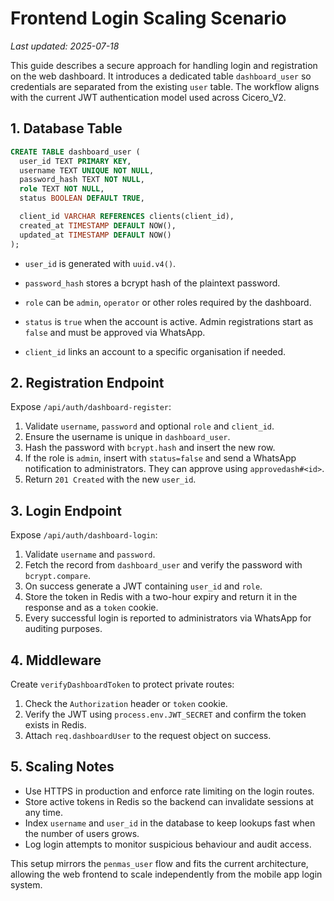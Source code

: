 # Frontend Login Scaling Scenario

*Last updated: 2025-07-18*

This guide describes a secure approach for handling login and registration on the web dashboard. It introduces a dedicated table `dashboard_user` so credentials are separated from the existing `user` table. The workflow aligns with the current JWT authentication model used across Cicero_V2.

## 1. Database Table

```sql
CREATE TABLE dashboard_user (
  user_id TEXT PRIMARY KEY,
  username TEXT UNIQUE NOT NULL,
  password_hash TEXT NOT NULL,
  role TEXT NOT NULL,
  status BOOLEAN DEFAULT TRUE,

  client_id VARCHAR REFERENCES clients(client_id),
  created_at TIMESTAMP DEFAULT NOW(),
  updated_at TIMESTAMP DEFAULT NOW()
);
```

- `user_id` is generated with `uuid.v4()`.
- `password_hash` stores a bcrypt hash of the plaintext password.
- `role` can be `admin`, `operator` or other roles required by the dashboard.
- `status` is `true` when the account is active. Admin registrations start as `false` and must be approved via WhatsApp.

- `client_id` links an account to a specific organisation if needed.

## 2. Registration Endpoint

Expose `/api/auth/dashboard-register`:

1. Validate `username`, `password` and optional `role` and `client_id`.
2. Ensure the username is unique in `dashboard_user`.
3. Hash the password with `bcrypt.hash` and insert the new row.
4. If the role is `admin`, insert with `status=false` and send a WhatsApp notification to administrators. They can approve using `approvedash#<id>`.
5. Return `201 Created` with the new `user_id`.


## 3. Login Endpoint

Expose `/api/auth/dashboard-login`:

1. Validate `username` and `password`.
2. Fetch the record from `dashboard_user` and verify the password with `bcrypt.compare`.
3. On success generate a JWT containing `user_id` and `role`.
4. Store the token in Redis with a two-hour expiry and return it in the response and as a `token` cookie.
5. Every successful login is reported to administrators via WhatsApp for auditing purposes.

## 4. Middleware

Create `verifyDashboardToken` to protect private routes:

1. Check the `Authorization` header or `token` cookie.
2. Verify the JWT using `process.env.JWT_SECRET` and confirm the token exists in Redis.
3. Attach `req.dashboardUser` to the request object on success.

## 5. Scaling Notes

- Use HTTPS in production and enforce rate limiting on the login routes.
- Store active tokens in Redis so the backend can invalidate sessions at any time.
- Index `username` and `user_id` in the database to keep lookups fast when the number of users grows.
- Log login attempts to monitor suspicious behaviour and audit access.

This setup mirrors the `penmas_user` flow and fits the current architecture, allowing the web frontend to scale independently from the mobile app login system.
